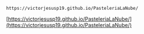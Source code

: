 

```center
https://victorjesusp19.github.io/PasteleriaLaNube/
```

[https://victorjesusp19.github.io/PasteleriaLaNube/](https://victorjesusp19.github.io/PasteleriaLaNube/)
